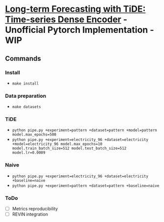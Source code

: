 # [Long-term Forecasting with TiDE: Time-series Dense Encoder](https://arxiv.org/pdf/2304.08424.pdf) - Unofficial Pytorch Implementation - WIP

## Commands

### Install
- `make install`

### Data preparation
- `make datasets`

### TiDE

- `python pipe.py +experiment=pattern +dataset=pattern +model=pattern  model.max_epochs=500`
- `python pipe.py +experiment=electricity_96 +dataset=electricity +model=electricity_96 model.max_epochs=10 model.train_batch_size=512 model.test_batch_size=512 model.lr=0.0009`

### Naive
- `python pipe.py +experiment=electricity_96 +dataset=electricity +baseline=naive`
- `python pipe.py +experiment=pattern +dataset=pattern +baseline=naive`

### ToDo
- [ ] Metrics reproducibility
- [ ] REVIN integration